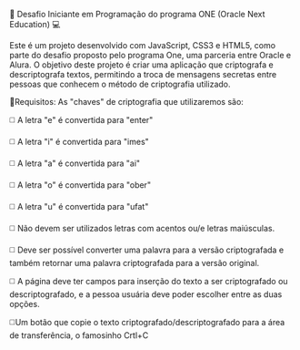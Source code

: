 🚀 Desafio Iniciante em Programação do programa ONE (Oracle Next Education) 💻

Este é um projeto desenvolvido com JavaScript, CSS3 e HTML5, como parte do desafio proposto pelo programa One, uma parceria entre Oracle e Alura. O objetivo deste projeto é criar uma aplicação que criptografa e descriptografa textos, permitindo a troca de mensagens secretas entre pessoas que conhecem o método de criptografia utilizado.

🚦Requisitos: As "chaves" de criptografia que utilizaremos são:

◻️ A letra "e" é convertida para "enter"

◻️ A letra "i" é convertida para "imes"

◻️ A letra "a" é convertida para "ai"

◻️ A letra "o" é convertida para "ober"

◻️ A letra "u" é convertida para "ufat"

◻️ Não devem ser utilizados letras com acentos ou/e letras maiúsculas.

◻️ Deve ser possível converter uma palavra para a versão criptografada e também retornar uma palavra criptografada para a versão original.

◻️ A página deve ter campos para inserção do texto a ser criptografado ou descriptografado, e a pessoa usuária deve poder escolher entre as duas opções.

◻️Um botão que copie o texto criptografado/descriptografado para a área de transferência, o famosinho Crtl+C 
